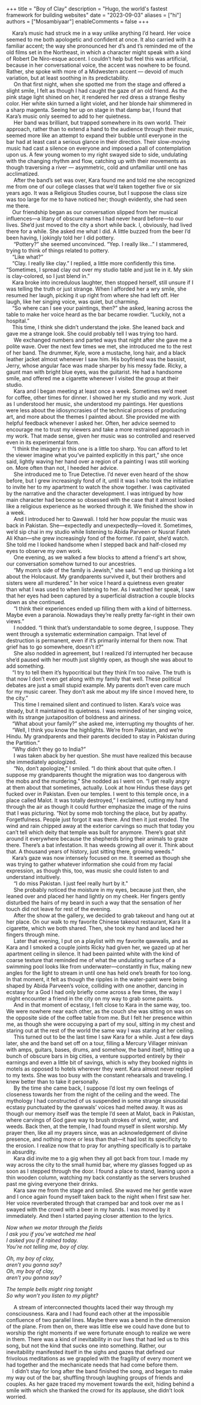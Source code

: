 +++
title = "Boy of Clay"
description = "Hugo, the world's fastest framework for building websites"
date = "2023-09-03"
aliases = ["hi"]
authors = ["Mosambiyaar"]
enableComments = false
+++

&nbsp;&nbsp;&nbsp;&nbsp;Kara’s music had struck me in a way unlike anything I’d heard. Her voice seemed to me both apologetic and confident at once. It also carried with it a familiar accent; the way she pronounced her d’s and t’s reminded me of the old films set in the Northeast, in which a character might speak with a kind of Robert De Niro-esque accent. I couldn’t help but feel this was artificial, because in her conversational voice, the accent was nowhere to be found. Rather, she spoke with more of a Midwestern accent — devoid of much variation, but at least soothing in its predictability. \
&nbsp;&nbsp;&nbsp;&nbsp; On that first night, when she spotted me from the stage and offered a slight smile, I felt as though I had caught the gaze of an old friend. As the pink stage light shined on her, it rendered her red dress a strange fleshy color. Her white skin turned a light violet, and her blonde hair shimmered in a sharp magenta. Seeing her up on stage in that damp bar, I found that Kara’s music only seemed to add to her quietness. \
&nbsp;&nbsp;&nbsp;&nbsp; Her band was brilliant, but trapped somewhere in its own world. Their approach, rather than to extend a hand to the audience through their music, seemed more like an attempt to expand their bubble until everyone in the bar had at least cast a serious glance in their direction. Their slow-moving music had cast a silence on everyone and imposed a pall of contemplation upon us. A few young women to my right swayed side to side, undulating with the changing rhythm and flow, catching up with their movements as though traversing a river — asymmetric, cold and unfamiliar until one has acclimatized. \
&nbsp;&nbsp;&nbsp;&nbsp; After the band’s set was over, Kara found me and told me she recognized me from one of our college classes that we’d taken together five or six years ago. It was a Religious Studies course, but I suppose the class size was too large for me to have noticed her; though evidently, she had seen me there.\
&nbsp;&nbsp;&nbsp;&nbsp;Our friendship began as our conversation slipped from her musical influences—a litany of obscure names I had never heard before—to our lives. She’d just moved to the city a short while back. I, obviously, had lived there for a while. She asked me what I did. A little buzzed from the beer I’d been having, I jokingly told her I did pottery. \
&nbsp;&nbsp;&nbsp;&nbsp; “Pottery?” she seemed unconvinced.
“Yep. I really like…” I stammered, trying to think of things related to pottery. \
&nbsp;&nbsp;&nbsp;&nbsp;“Like what?” \
&nbsp;&nbsp;&nbsp;&nbsp;“Clay. I really like clay.” I replied, a little more confidently this time. “Sometimes, I spread clay out over my studio table and just lie in it. My skin is clay-colored, so I just blend in.”\
&nbsp;&nbsp;&nbsp;&nbsp;Kara broke into incredulous laughter, then stopped herself, still unsure if I was telling the truth or just strange. When I afforded her a wry smile, she resumed her laugh, picking it up right from where she had left off. Her laugh, like her singing voice, was quiet, but charming.\
&nbsp;&nbsp;&nbsp;&nbsp;“So where can I see your paintings, then?” she asked, leaning across the table to make her voice heard as the bar became rowdier.
“Luckily, not a hospital.”\
&nbsp;&nbsp;&nbsp;&nbsp;This time, I think she didn’t understand the joke. She leaned back and gave me a strange look. She could probably tell I was trying too hard. \
&nbsp;&nbsp;&nbsp;&nbsp; We exchanged numbers and parted ways that night after she gave me a polite wave.
Over the next few times we met, she introduced me to the rest of her band. The drummer, Kyle, wore a mustache, long hair, and a black leather jacket almost whenever I saw him. His boyfriend was the bassist, Jerry, whose angular face was made sharper by his messy fade. Ricky, a gaunt man with bright blue eyes, was the guitarist. He had a handsome smile, and offered me a cigarette whenever I visited the group at their studio. \
&nbsp;&nbsp;&nbsp;&nbsp; Kara and I began meeting at least once a week. Sometimes we’d meet for coffee, other times for dinner. I showed her my studio and my work. Just as I understood her music, she understood my paintings. Her questions were less about the idiosyncrasies of the technical process of producing art, and more about the themes I painted about. She provided me with helpful feedback whenever I asked her. Often, her advice seemed to encourage me to trust my viewers and take a more restrained approach in my work. That made sense, given her music was so controlled and reserved even in its experimental form. \
&nbsp;&nbsp;&nbsp;&nbsp;“I think the imagery in this one is a little too sharp. You can afford to let the viewer imagine what you’ve painted explicitly in this part,” she once said, lightly waving her hand over a region of a painting I was still working on. More often than not, I heeded her advice. \
&nbsp;&nbsp;&nbsp;&nbsp; She introduced me to True Detective. I’d never even heard of the show before, but I grew increasingly fond of it, until it was I who took the initiative to invite her to my apartment to watch the show together. I was captivated by the narrative and the character development. I was intrigued by how main character had become so obsessed with the case that it almost looked like a religious experience as he worked through it. We finished the show in a week. \
&nbsp;&nbsp;&nbsp;&nbsp; And I introduced her to Qawwali. I told her how popular the music was back in Pakistan. She—expectedly and unexpectedly—loved it. Sometimes, we’d sip chai in my studio while listening to Abida Parveen or Nusrat Fateh Ali Khan—she grew increasingly fond of the former. I’d paint, she’d watch. She told me I looked handsome when I stepped back and half-closed my eyes to observe my own work. \
&nbsp;&nbsp;&nbsp;&nbsp; One evening, as we walked a few blocks to attend a friend's art show, our conversation somehow turned to our ancestries. \
&nbsp;&nbsp;&nbsp;&nbsp; “My mom’s side of the family is Jewish,” she said. “I end up thinking a lot about the Holocaust. My grandparents survived it, but their brothers and sisters were all murdered.” In her voice I heard a quietness even greater than what I was used to when listening to her. As I watched her speak, I saw that her eyes had been captured by a superficial distraction a couple blocks down as she continued. \
&nbsp;&nbsp;&nbsp;&nbsp; “I think their experiences ended up filling them with a kind of bitterness. Maybe even a paranoia. Nowadays they’re really pretty far-right in their own views.”\
&nbsp;&nbsp;&nbsp;&nbsp; I nodded. “I think that’s understandable to some degree, I suppose. They went through a systematic extermination campaign. That level of destruction is permanent, even if it’s primarily internal for them now. That grief has to go somewhere, doesn’t it?”\
&nbsp;&nbsp;&nbsp;&nbsp; She also nodded in agreement, but I realized I’d interrupted her because she’d paused with her mouth just slightly open, as though she was about to add something.\
&nbsp;&nbsp;&nbsp;&nbsp;“I try to tell them it’s hypocritical but they think I’m too naïve. The truth is that now I don’t even get along with my family that well. These political debates are just a small stupid example. My parents don’t even care much for my music career. They don’t ask me about my life since I moved here, to the city.”\
&nbsp;&nbsp;&nbsp;&nbsp; This time I remained silent and continued to listen. Kara’s voice was steady, but it maintained its quietness. I was reminded of her singing voice, with its strange juxtaposition of boldness and airiness.\
&nbsp;&nbsp;&nbsp;&nbsp;“What about your family?” she asked me, interrupting my thoughts of her.\
&nbsp;&nbsp;&nbsp;&nbsp;“Well, I think you know the highlights. We’re from Pakistan, and we’re Hindu. My grandparents and their parents decided to stay in Pakistan during the Partition.” \
&nbsp;&nbsp;&nbsp;&nbsp;“Why didn’t they go to India?” \
&nbsp;&nbsp;&nbsp;&nbsp; I was taken aback by her question. She must have realized this because she immediately apologized. \
&nbsp;&nbsp;&nbsp;&nbsp; “No, don’t apologize,” I smiled. “I do think about that quite often. I suppose my grandparents thought the migration was too dangerous with the mobs and the murdering.” She nodded as I went on. “I get really angry at them about that sometimes, actually. Look at how Hindus these days get fucked over in Pakistan. Even our temples. I went to this temple once, in a place called Malot. It was totally destroyed,” I exclaimed, cutting my hand through the air as though it could further emphasize the image of the ruins that I was picturing. “Not by some mob torching the place, but by apathy. Forgetfulness. People just forgot it was there. And then it just eroded. The wind and rain chipped away at the exterior carvings so much that today you can’t tell which deity that temple was built for anymore. There’s goat shit around it everywhere because the shepherds bring their animals to graze there. There’s a bat infestation. It has weeds growing all over it. Think about that. A thousand years of history, just sitting there, growing weeds.” \
&nbsp;&nbsp;&nbsp;&nbsp;Kara’s gaze was now intensely focused on me. It seemed as though she was trying to gather whatever information she could from my facial expression, as though this, too, was music she could listen to and understand intuitively. \
&nbsp;&nbsp;&nbsp;&nbsp; “I do miss Pakistan. I just feel really hurt by it." \
&nbsp;&nbsp;&nbsp;&nbsp; She probably noticed the moisture in my eyes, because just then, she leaned over and placed her hand lightly on my cheek. Her fingers gently disturbed the hairs of my beard in such a way that the sensation of her touch did not leave for rest of the evening. \
&nbsp;&nbsp;&nbsp;&nbsp; After the show at the gallery, we decided to grab takeout and hang out at her place. On our walk to my favorite Chinese takeout restaurant, Kara lit a cigarette, which we both shared. Then, she took my hand and laced her fingers through mine. \
&nbsp;&nbsp;&nbsp;&nbsp; Later that evening, I put on a playlist with my favorite qawwalis, and as Kara and I smoked a couple joints Ricky had given her, we gazed up at her apartment ceiling in silence. It had been painted white with the kind of coarse texture that reminded me of what the undulating surface of a swimming pool looks like from underwater—constantly in flux, making new angles for the light to stream in until one has held one’s breath for too long. In that moment, it felt as though the ripples in the water-paint were being shaped by Abida Parveen’s voice, colliding with one another, dancing in ecstasy for a God I had only briefly come across a few times, the way I might encounter a friend in the city on my way to grab some paints. \
&nbsp;&nbsp;&nbsp;&nbsp; And in that moment of ecstasy, I felt close to Kara in the same way, too. We were nowhere near each other, as the couch she was sitting on was on the opposite side of the coffee table from me. But I felt her presence within me, as though she were occupying a part of my soul, sitting in my chest and staring out at the rest of the world the same way I was staring at her ceiling. \
&nbsp;&nbsp;&nbsp;&nbsp; This turned out to be the last time I saw Kara for a while. Just a few days later, she and the band set off on a tour, filling a Mercury Villager minivan with amps, guitars, bases, drums, and somehow, the band itself, hitting up a bunch of obscure bars in big cities, a venture supported entirely by their earnings and even a little bit of savings, which is why they booked nights in motels as opposed to hotels wherever they went. Kara almost never replied to my texts. She was too busy with the constant rehearsals and traveling. I knew better than to take it personally. \
&nbsp;&nbsp;&nbsp;&nbsp; By the time she came back, I suppose I’d lost my own feelings of closeness towards her from the night of the ceiling and the weed. The mythology I had constructed of us suspended in some strange sinusoidal ecstasy punctuated by the qawwals’ voices had melted away. It was as though our memory itself was the temple I’d seen at Malot, back in Pakistan, where carvings of God gave way to brush strokes of wind, water, and weeds. Back then, at the temple, I had found myself in silent worship. My prayer then, like all my prayers since, was an acknowledgement of divine presence, and nothing more or less than that—it had lost its specificity to the erosion. I realize now that to pray for anything specifically is to partake in absurdity. \
&nbsp;&nbsp;&nbsp;&nbsp; Kara did invite me to a gig when they all got back from tour. I made my way across the city to the small humid bar, where my glasses fogged up as soon as I stepped through the door. I found a place to stand, leaning upon a thin wooden column, watching my back constantly as the servers brushed past me giving everyone their drinks. \
&nbsp;&nbsp;&nbsp;&nbsp; Kara saw me from the stage and smiled. She waved me her gentle wave and I once again found myself taken back to the night when I first saw her. Her voice reverberated through that cramped bar and took over me as I swayed with the crowd with a beer in my hands. I was moved by it immediately. And then I started paying closer attention to the lyrics. 

_Now when we motor through the fields \
I ask you if you’ve watched me heal \
I asked you if it rained today. \
You’re not telling me, boy of clay._
 
_Oh, my boy of clay, \
aren’t you gonna say? \
Oh, my boy of clay, \
aren’t you gonna say?_
 
_The temple bells might ring tonight \
So why won’t you listen to my plight?_
 
&nbsp;&nbsp;&nbsp;&nbsp; A stream of interconnected thoughts laced their way through my consciousness. Kara and I had found each other at the impossible confluence of two parallel lines. Maybe there was a bend in the dimension of the plane. From then on, there was little else we could have done but to worship the right moments if we were fortunate enough to realize we were in them. There was a kind of inevitability in our lives that had led us to this song, but not the kind that sucks one into something. Rather, our inevitability manifested itself in the sighs and gazes that defined our frivolous meditations as we grappled with the fragility of every moment we had together and the mechanicate needs that had come before them. \
&nbsp;&nbsp;&nbsp;&nbsp;I didn’t stay for long after the band finished the song, and began to make my way out of the bar, shuffling through laughing groups of friends and couples. As her gaze traced my movement towards the exit, hiding behind a smile with which she thanked the crowd for its applause, she didn’t look worried.